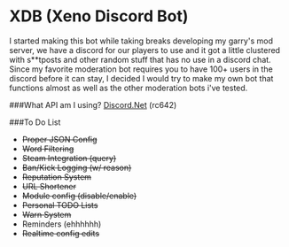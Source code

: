 # XDB (Xeno Discord Bot)

I started making this bot while taking breaks developing my garry's mod server, we have a discord for our players to use and it got
a little clustered with s**tposts and other random stuff that has no use in a discord chat. Since my favorite moderation bot requires
you to have 100+ users in the discord before it can stay, I decided I would try to make my own bot that functions almost as well as the
other moderation bots i've tested.

###What API am I using? 
[Discord.Net](https://github.com/RogueException/Discord.Net) (rc642)

###To Do List

- ~~Proper JSON Config~~
- ~~Word Filtering~~
- ~~Steam Integration (query)~~
- ~~Ban/Kick Logging (w/ reason)~~
- ~~Reputation System~~
- ~~URL Shortener~~
- ~~Module config (disable/enable)~~
- ~~Personal TODO Lists~~
- ~~Warn System~~
- Reminders (ehhhhhh)
- ~~Realtime config edits~~
